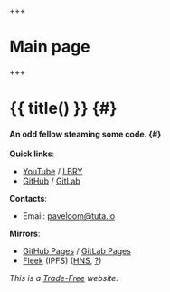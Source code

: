+++
# Main page
+++

# {{ title() }} {#}
#### An odd fellow steaming some code. {#}

**Quick links**:
- [YouTube](https://youtube.com/Paveloom) / [LBRY](https://odysee.com/@paveloom:e)
- [GitHub](https://github.com/Paveloom) / [GitLab](https://gitlab.com/paveloom)

**Contacts**:
- Email: [paveloom@tuta.io](mailto:paveloom@tuta.io)

**Mirrors**:
- [GitHub Pages](https://paveloom.github.io/) / [GitLab Pages](https://paveloom-g.gitlab.io/personal/site/)
- [Fleek](https://paveloom.on.fleek.co/) (IPFS) ([HNS](http://home.paveloom/), [?](https://learn.namebase.io/starting-from-zero/how-to-access-handshake-sites))

*This is a [Trade-Free](https://www.trade-free.org/) website.*
